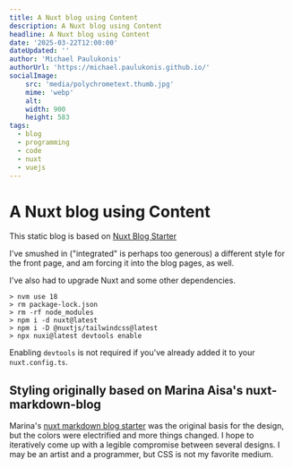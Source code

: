 ```yaml
---
title: A Nuxt blog using Content
description: A Nuxt blog using Content
headline: A Nuxt blog using Content
date: '2025-03-22T12:00:00'
dateUpdated: ''
author: 'Michael Paulukonis'
authorUrl: 'https://michael.paulukonis.github.io/'
socialImage:
    src: 'media/polychrometext.thumb.jpg'
    mime: 'webp'
    alt: 
    width: 900
    height: 583
tags: 
  - blog
  - programming
  - code
  - nuxt
  - vuejs
---
```


# A Nuxt blog using Content

This static blog is based on [Nuxt Blog Starter](https://github.com/GonzaloHirsch/nuxt-blog-starter)

I've smushed in ("integrated" is perhaps too generous) a different style for the front page, and am forcing it into the blog pages, as well.

I've also had to upgrade Nuxt and some other dependencies.


```shell
> nvm use 18
> rm package-lock.json
> rm -rf node_modules
> npm i -d nuxt@latest
> npm i -D @nuxtjs/tailwindcss@latest
> npx nuxi@latest devtools enable
```

Enabling `devtools` is not required if you've already added it to your `nuxt.config.ts`.

## Styling originally based on Marina Aisa's nuxt-markdown-blog 

Marina's [nuxt markdown blog starter](https://github.com/marinaaisa/nuxt-markdown-blog-starter) was the original basis for the design, but the colors were electrified and more things changed. I hope to iteratively come up with a legible compromise between several designs. I may be an artist and a programmer, but CSS is not my favorite medium.